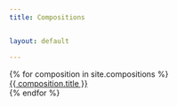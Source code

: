 ```yaml
---
title: Compositions


layout: default

---
```


<div>
    {% for composition in site.compositions %}
        <div>
            <a href="{{ composition.url }}">{{ composition.title }}</a>
        </div>
    {% endfor %}
</div>
